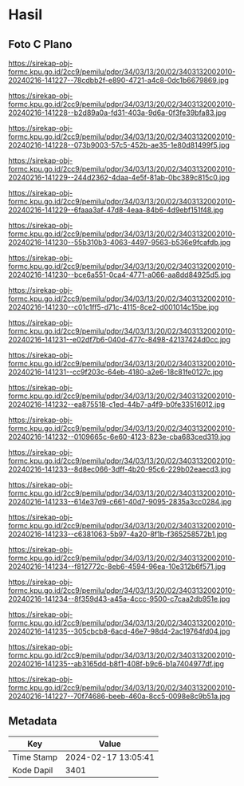 # Hasil

## Foto C Plano

https://sirekap-obj-formc.kpu.go.id/2cc9/pemilu/pdpr/34/03/13/20/02/3403132002010-20240216-141227--78cdbb2f-e890-4721-a4c8-0dc1b6679869.jpg

https://sirekap-obj-formc.kpu.go.id/2cc9/pemilu/pdpr/34/03/13/20/02/3403132002010-20240216-141228--b2d89a0a-fd31-403a-9d6a-0f3fe39bfa83.jpg

https://sirekap-obj-formc.kpu.go.id/2cc9/pemilu/pdpr/34/03/13/20/02/3403132002010-20240216-141228--073b9003-57c5-452b-ae35-1e80d81499f5.jpg

https://sirekap-obj-formc.kpu.go.id/2cc9/pemilu/pdpr/34/03/13/20/02/3403132002010-20240216-141229--244d2362-4daa-4e5f-81ab-0bc389c815c0.jpg

https://sirekap-obj-formc.kpu.go.id/2cc9/pemilu/pdpr/34/03/13/20/02/3403132002010-20240216-141229--6faaa3af-47d8-4eaa-84b6-4d9ebf151f48.jpg

https://sirekap-obj-formc.kpu.go.id/2cc9/pemilu/pdpr/34/03/13/20/02/3403132002010-20240216-141230--55b310b3-4063-4497-9563-b536e9fcafdb.jpg

https://sirekap-obj-formc.kpu.go.id/2cc9/pemilu/pdpr/34/03/13/20/02/3403132002010-20240216-141230--bce6a551-0ca4-4771-a066-aa8dd84925d5.jpg

https://sirekap-obj-formc.kpu.go.id/2cc9/pemilu/pdpr/34/03/13/20/02/3403132002010-20240216-141230--c01c1ff5-d71c-4115-8ce2-d001014c15be.jpg

https://sirekap-obj-formc.kpu.go.id/2cc9/pemilu/pdpr/34/03/13/20/02/3403132002010-20240216-141231--e02df7b6-040d-477c-8498-42137424d0cc.jpg

https://sirekap-obj-formc.kpu.go.id/2cc9/pemilu/pdpr/34/03/13/20/02/3403132002010-20240216-141231--cc9f203c-64eb-4180-a2e6-18c81fe0127c.jpg

https://sirekap-obj-formc.kpu.go.id/2cc9/pemilu/pdpr/34/03/13/20/02/3403132002010-20240216-141232--ea875518-c1ed-44b7-a4f9-b0fe33516012.jpg

https://sirekap-obj-formc.kpu.go.id/2cc9/pemilu/pdpr/34/03/13/20/02/3403132002010-20240216-141232--0109665c-6e60-4123-823e-cba683ced319.jpg

https://sirekap-obj-formc.kpu.go.id/2cc9/pemilu/pdpr/34/03/13/20/02/3403132002010-20240216-141233--8d8ec066-3dff-4b20-95c6-229b02eaecd3.jpg

https://sirekap-obj-formc.kpu.go.id/2cc9/pemilu/pdpr/34/03/13/20/02/3403132002010-20240216-141233--614e37d9-c661-40d7-9095-2835a3cc0284.jpg

https://sirekap-obj-formc.kpu.go.id/2cc9/pemilu/pdpr/34/03/13/20/02/3403132002010-20240216-141233--c6381063-5b97-4a20-8f1b-f365258572b1.jpg

https://sirekap-obj-formc.kpu.go.id/2cc9/pemilu/pdpr/34/03/13/20/02/3403132002010-20240216-141234--f812772c-8eb6-4594-96ea-10e312b6f571.jpg

https://sirekap-obj-formc.kpu.go.id/2cc9/pemilu/pdpr/34/03/13/20/02/3403132002010-20240216-141234--8f359d43-a45a-4ccc-9500-c7caa2db951e.jpg

https://sirekap-obj-formc.kpu.go.id/2cc9/pemilu/pdpr/34/03/13/20/02/3403132002010-20240216-141235--305cbcb8-6acd-46e7-98d4-2ac19764fd04.jpg

https://sirekap-obj-formc.kpu.go.id/2cc9/pemilu/pdpr/34/03/13/20/02/3403132002010-20240216-141235--ab3165dd-b8f1-408f-b9c6-b1a7404977df.jpg

https://sirekap-obj-formc.kpu.go.id/2cc9/pemilu/pdpr/34/03/13/20/02/3403132002010-20240216-141227--70f74686-beeb-460a-8cc5-0098e8c9b51a.jpg


## Metadata

| Key        | Value               |
| ---------- | ------------------- |
| Time Stamp | 2024-02-17 13:05:41 |
| Kode Dapil | 3401                |



